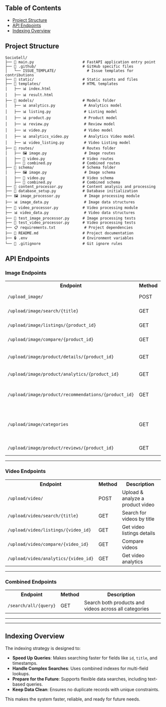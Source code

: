 ## Table of Contents
- [Project Structure](#project-structure)
- [API Endpoints](#api-endpoints )
- [Indexing Overview](#indexing-overview )

## Project Structure
```
SocioSell/
├── 📜 main.py                      # FastAPI application entry point
├── 📁 .github/                     # GitHub specific files
│   └── ISSUE_TEMPLATE/              # Issue templates for contributions
├── 📁 static/                      # Static assets and files
├── 📁 templates/                   # HTML templates
│   ├── 📊 index.html     
│   ├── 📊 result.html     
├── 📁 models/                      # Models folder
│   ├── 📊 analytics.py             # Analytics model
│   ├── 📊 listing.py               # Listing model
│   ├── 📊 product.py               # Product model
│   ├── 📊 review.py                # Review model
│   ├── 📊 video.py                 # Video model
│   ├── 📊 analytics_video.py       # Analytics Video model
│   ├── 📊 video_listing.py         # Video Listing model
├── 📁 routes/                      # Routes folder
│   ├── 🖼️ image.py                 # Image routes
│   ├── 🎥 video.py                 # Video routes
│   ├── 🔗 combined.py              # Combined routes
├── 📁 schema/                      # Schema folder
│   ├── 🖼️ image.py                 # Image schema
│   ├── 🎥 video.py                 # Video schema
│   ├── 🔗 combined.py              # Combined schema
├── 🔧 content_processor.py         # Content analysis and processing
├── 💾 database_setup.py            # Database initialization
├── 🖼️ image_processor.py           # Image processing module
├── 📊 image_data.py                # Image data structures
├── 🎥 video_processor.py           # Video processing module
├── 📊 video_data.py                # Video data structures
├── 🧪 test_image_processor.py      # Image processing tests
├── 🧪 test_video_processor.py      # Video processing tests
├── 📋 requirements.txt             # Project dependencies
├── 📝 README.md                    # Project documentation
├── 🔒 .env                         # Environment variables
└── 📝 .gitignore                   # Git ignore rules
```

## API Endpoints  

### Image Endpoints  

<table>
  <tr>
    <th>Endpoint</th>
    <th>Method</th>
    <th>Description</th>
  </tr>
  <tr>
    <td><code>/upload_image/</code></td>
    <td>POST</td>
    <td>Upload & analyze a product image</td>
  </tr>
  <tr>
    <td><code>/upload/image/search/{title}</code></td>
    <td>GET</td>
    <td>Search product database by title</td>
  </tr>
  <tr>
    <td><code>/upload/image/listings/{product_id}</code></td>
    <td>GET</td>
    <td>Get listing details for a product</td>
  </tr>
  <tr>
    <td><code>/upload/image/compare/{product_id}</code></td>
    <td>GET</td>
    <td>Compare products</td>
  </tr>
  <tr>
    <td><code>/upload/image/product/details/{product_id}</code></td>
    <td>GET</td>
    <td>Get detailed information about a product</td>
  </tr>
  <tr>
    <td><code>/upload/image/product/analytics/{product_id}</code></td>
    <td>GET</td>
    <td>Get product analytics</td>
  </tr>
  <tr>
    <td><code>/upload/image/product/recommendations/{product_id}</code></td>
    <td>GET</td>
    <td>Get product recommendations based on a specific product</td>
  </tr>
  <tr>
    <td><code>/upload/image/categories</code></td>
    <td>GET</td>
    <td>Get list of all available categories for products and videos</td>
  </tr>
  <tr>
    <td><code>/upload/image/product/reviews/{product_id}</code></td>
    <td>GET</td>
    <td>Get reviews for a product</td>
  </tr>
</table>

---

### Video Endpoints  

<table>
  <tr>
    <th>Endpoint</th>
    <th>Method</th>
    <th>Description</th>
  </tr>
  <tr>
    <td><code>/upload/video/</code></td>
    <td>POST</td>
    <td>Upload & analyze a product video</td>
  </tr>
  <tr>
    <td><code>/upload/video/search/{title}</code></td>
    <td>GET</td>
    <td>Search for videos by title</td>
  </tr>
  <tr>
    <td><code>/upload/video/listings/{video_id}</code></td>
    <td>GET</td>
    <td>Get video listings details</td>
  </tr>
  <tr>
    <td><code>/upload/video/compare/{video_id}</code></td>
    <td>GET</td>
    <td>Compare videos</td>
  </tr>
  <tr>
    <td><code>/upload/video/analytics/{video_id}</code></td>
    <td>GET</td>
    <td>Get video analytics</td>
  </tr>
</table>

---

### Combined Endpoints  

<table>
  <tr>
    <th>Endpoint</th>
    <th>Method</th>
    <th>Description</th>
  </tr>
  <tr>
    <td><code>/search/all/{query}</code></td>
    <td>GET</td>
    <td>Search both products and videos across all categories</td>
  </tr>
</table>

---
---

## Indexing Overview  

The indexing strategy is designed to:  
- **Speed Up Queries**: Makes searching faster for fields like `id`, `title`, and timestamps.  
- **Handle Complex Searches**: Uses combined indexes for multi-field lookups.  
- **Prepare for the Future**: Supports flexible data searches, including text-based queries.  
- **Keep Data Clean**: Ensures no duplicate records with unique constraints.  

This makes the system faster, reliable, and ready for future needs.

